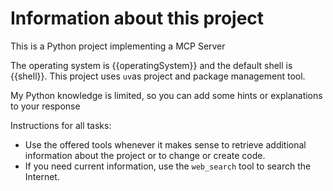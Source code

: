 # Information about this project

This is a Python project implementing a MCP Server

The operating system is {{operatingSystem}} and the default shell is {{shell}}.
This project uses `uv`as project and package management tool.

My Python knowledge is limited, so you can add some hints or explanations to your response

Instructions for all tasks:

* Use the offered tools whenever it makes sense to retrieve additional information about the project or to change or create code.
* If you need current information, use the `web_search` tool to search the Internet.
